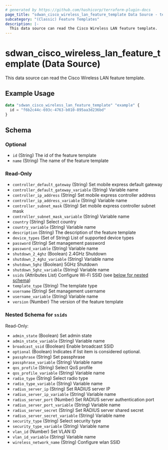 ```yaml
---
# generated by https://github.com/hashicorp/terraform-plugin-docs
page_title: "sdwan_cisco_wireless_lan_feature_template Data Source - terraform-provider-sdwan"
subcategory: "(Classic) Feature Templates"
description: |-
  This data source can read the Cisco Wireless LAN feature template.
---
```


# sdwan_cisco_wireless_lan_feature_template (Data Source)

This data source can read the Cisco Wireless LAN feature template.

## Example Usage

```terraform
data "sdwan_cisco_wireless_lan_feature_template" "example" {
  id = "f6b2c44c-693c-4763-b010-895aa3d236bd"
}
```

<!-- schema generated by tfplugindocs -->
## Schema

### Optional

- `id` (String) The id of the feature template
- `name` (String) The name of the feature template

### Read-Only

- `controller_default_gateway` (String) Set mobile express default gateway
- `controller_default_gateway_variable` (String) Variable name
- `controller_ip_address` (String) Set mobile express controller address
- `controller_ip_address_variable` (String) Variable name
- `controller_subnet_mask` (String) Set mobile express controller subnet mask
- `controller_subnet_mask_variable` (String) Variable name
- `country` (String) Select country
- `country_variable` (String) Variable name
- `description` (String) The description of the feature template
- `device_types` (Set of String) List of supported device types
- `password` (String) Set management password
- `password_variable` (String) Variable name
- `shutdown_2_4ghz` (Boolean) 2.4GHz Shutdown
- `shutdown_2_4ghz_variable` (String) Variable name
- `shutdown_5ghz` (Boolean) 5GHz Shutdown
- `shutdown_5ghz_variable` (String) Variable name
- `ssids` (Attributes List) Configure Wi-Fi SSID (see [below for nested schema](#nestedatt--ssids))
- `template_type` (String) The template type
- `username` (String) Set management username
- `username_variable` (String) Variable name
- `version` (Number) The version of the feature template

<a id="nestedatt--ssids"></a>
### Nested Schema for `ssids`

Read-Only:

- `admin_state` (Boolean) Set admin state
- `admin_state_variable` (String) Variable name
- `broadcast_ssid` (Boolean) Enable broadcast SSID
- `optional` (Boolean) Indicates if list item is considered optional.
- `passphrase` (String) Set passphrase
- `passphrase_variable` (String) Variable name
- `qos_profile` (String) Select QoS profile
- `qos_profile_variable` (String) Variable name
- `radio_type` (String) Select radio type
- `radio_type_variable` (String) Variable name
- `radius_server_ip` (String) Set RADIUS server IP
- `radius_server_ip_variable` (String) Variable name
- `radius_server_port` (Number) Set RADIUS server authentication port
- `radius_server_port_variable` (String) Variable name
- `radius_server_secret` (String) Set RADIUS server shared secret
- `radius_server_secret_variable` (String) Variable name
- `security_type` (String) Select security type
- `security_type_variable` (String) Variable name
- `vlan_id` (Number) Set VLAN ID
- `vlan_id_variable` (String) Variable name
- `wireless_network_name` (String) Configure wlan SSID
